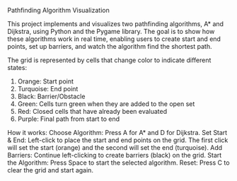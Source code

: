 Pathfinding Algorithm Visualization

This project implements and visualizes two pathfinding algorithms, A* and Dijkstra, using Python and the Pygame library. 
The goal is to show how these algorithms work in real time, enabling users to create start and end points, set up barriers, and watch the algorithm find the shortest path.

The grid is represented by cells that change color to indicate different states:
1. Orange: Start point
2. Turquoise: End point
3. Black: Barrier/Obstacle
4. Green: Cells turn green when they are added to the open set
5. Red: Closed cells that have already been evaluated
6. Purple: Final path from start to end

How it works: 
Choose Algorithm: Press A for A* and D for Dijkstra.
Set Start & End: Left-click to place the start and end points on the grid. The first click will set the start (orange) and the second will set the end (turquoise).
Add Barriers: Continue left-clicking to create barriers (black) on the grid.
Start the Algorithm: Press Space to start the selected algorithm.
Reset: Press C to clear the grid and start again.


